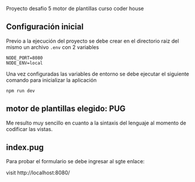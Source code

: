 
Proyecto desafio 5 motor de plantillas curso coder house

## Configuración inicial

Previo a la ejecución del proyecto se debe crear en el directorio raiz del mismo un archivo `.env` con 2 variables 
```
NODE_PORT=8080
NODE_ENV=local
```
Una vez configuradas las variables de entorno se debe ejecutar el siguiente comando para inicializar la aplicación

```
npm run dev
```

## motor de plantillas elegido: PUG

Me resulto muy sencillo en cuanto a la sintaxis del lenguaje al momento de codificar las vistas.

## index.pug

Para probar el formulario se debe ingresar al sgte enlace:

visit http://localhost:8080/
